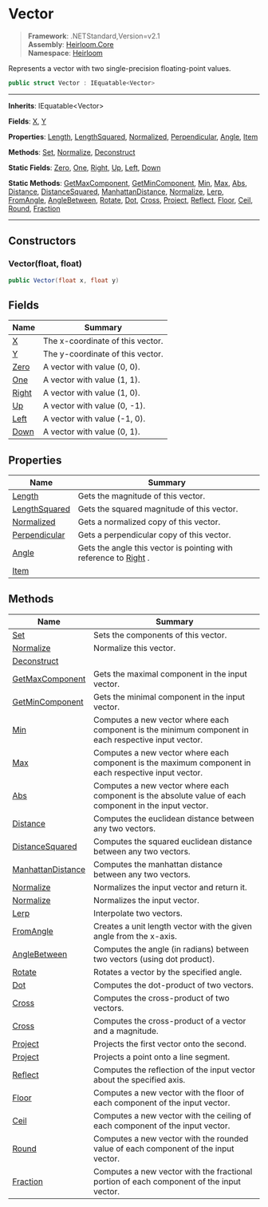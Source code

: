 # Vector

> **Framework**: .NETStandard,Version=v2.1  
> **Assembly**: [Heirloom.Core][0]  
> **Namespace**: [Heirloom][0]  

Represents a vector with two single-precision floating-point values.

```cs
public struct Vector : IEquatable<Vector>
```

--------------------------------------------------------------------------------

**Inherits**: IEquatable\<Vector>

**Fields**: [X][1], [Y][2]

**Properties**: [Length][3], [LengthSquared][4], [Normalized][5], [Perpendicular][6], [Angle][7], [Item][8]

**Methods**: [Set][9], [Normalize][10], [Deconstruct][11]

**Static Fields**: [Zero][12], [One][13], [Right][14], [Up][15], [Left][16], [Down][17]

**Static Methods**: [GetMaxComponent][18], [GetMinComponent][19], [Min][20], [Max][21], [Abs][22], [Distance][23], [DistanceSquared][24], [ManhattanDistance][25], [Normalize][10], [Lerp][26], [FromAngle][27], [AngleBetween][28], [Rotate][29], [Dot][30], [Cross][31], [Project][32], [Reflect][33], [Floor][34], [Ceil][35], [Round][36], [Fraction][37]

--------------------------------------------------------------------------------

## Constructors

### Vector(float, float)

```cs
public Vector(float x, float y)
```

## Fields

| Name        | Summary                          |
|-------------|----------------------------------|
| [X][1]      | The x-coordinate of this vector. |
| [Y][2]      | The y-coordinate of this vector. |
| [Zero][12]  | A vector with value (0, 0).      |
| [One][13]   | A vector with value (1, 1).      |
| [Right][14] | A vector with value (1, 0).      |
| [Up][15]    | A vector with value (0, -1).     |
| [Left][16]  | A vector with value (-1, 0).     |
| [Down][17]  | A vector with value (0, 1).      |

## Properties

| Name               | Summary                                                                |
|--------------------|------------------------------------------------------------------------|
| [Length][3]        | Gets the magnitude of this vector.                                     |
| [LengthSquared][4] | Gets the squared magnitude of this vector.                             |
| [Normalized][5]    | Gets a normalized copy of this vector.                                 |
| [Perpendicular][6] | Gets a perpendicular copy of this vector.                              |
| [Angle][7]         | Gets the angle this vector is pointing with reference to [Right][14] . |
| [Item][8]          |                                                                        |

## Methods

| Name                    | Summary                                                                                                 |
|-------------------------|---------------------------------------------------------------------------------------------------------|
| [Set][9]                | Sets the components of this vector.                                                                     |
| [Normalize][10]         | Normalize this vector.                                                                                  |
| [Deconstruct][11]       |                                                                                                         |
| [GetMaxComponent][18]   | Gets the maximal component in the input vector.                                                         |
| [GetMinComponent][19]   | Gets the minimal component in the input vector.                                                         |
| [Min][20]               | Computes a new vector where each component is the minimum component in each respective input vector.    |
| [Max][21]               | Computes a new vector where each component is the maximum component in each respective input vector.    |
| [Abs][22]               | Computes a new vector where each component is the absolute value of each component in the input vector. |
| [Distance][23]          | Computes the euclidean distance between any two vectors.                                                |
| [DistanceSquared][24]   | Computes the squared euclidean distance between any two vectors.                                        |
| [ManhattanDistance][25] | Computes the manhattan distance between any two vectors.                                                |
| [Normalize][10]         | Normalizes the input vector and return it.                                                              |
| [Normalize][10]         | Normalizes the input vector.                                                                            |
| [Lerp][26]              | Interpolate two vectors.                                                                                |
| [FromAngle][27]         | Creates a unit length vector with the given angle from the x-axis.                                      |
| [AngleBetween][28]      | Computes the angle (in radians) between two vectors (using dot product).                                |
| [Rotate][29]            | Rotates a vector by the specified angle.                                                                |
| [Dot][30]               | Computes the dot-product of two vectors.                                                                |
| [Cross][31]             | Computes the cross-product of two vectors.                                                              |
| [Cross][31]             | Computes the cross-product of a vector and a magnitude.                                                 |
| [Project][32]           | Projects the first vector onto the second.                                                              |
| [Project][32]           | Projects a point onto a line segment.                                                                   |
| [Reflect][33]           | Computes the reflection of the input vector about the specified axis.                                   |
| [Floor][34]             | Computes a new vector with the floor of each component of the input vector.                             |
| [Ceil][35]              | Computes a new vector with the ceiling of each component of the input vector.                           |
| [Round][36]             | Computes a new vector with the rounded value of each component of the input vector.                     |
| [Fraction][37]          | Computes a new vector with the fractional portion of each component of the input vector.                |

[0]: ..\Heirloom.Core.md
[1]: Heirloom.Vector.X.md
[2]: Heirloom.Vector.Y.md
[3]: Heirloom.Vector.Length.md
[4]: Heirloom.Vector.LengthSquared.md
[5]: Heirloom.Vector.Normalized.md
[6]: Heirloom.Vector.Perpendicular.md
[7]: Heirloom.Vector.Angle.md
[8]: Heirloom.Vector.Item.md
[9]: Heirloom.Vector.Set.md
[10]: Heirloom.Vector.Normalize.md
[11]: Heirloom.Vector.Deconstruct.md
[12]: Heirloom.Vector.Zero.md
[13]: Heirloom.Vector.One.md
[14]: Heirloom.Vector.Right.md
[15]: Heirloom.Vector.Up.md
[16]: Heirloom.Vector.Left.md
[17]: Heirloom.Vector.Down.md
[18]: Heirloom.Vector.GetMaxComponent.md
[19]: Heirloom.Vector.GetMinComponent.md
[20]: Heirloom.Vector.Min.md
[21]: Heirloom.Vector.Max.md
[22]: Heirloom.Vector.Abs.md
[23]: Heirloom.Vector.Distance.md
[24]: Heirloom.Vector.DistanceSquared.md
[25]: Heirloom.Vector.ManhattanDistance.md
[26]: Heirloom.Vector.Lerp.md
[27]: Heirloom.Vector.FromAngle.md
[28]: Heirloom.Vector.AngleBetween.md
[29]: Heirloom.Vector.Rotate.md
[30]: Heirloom.Vector.Dot.md
[31]: Heirloom.Vector.Cross.md
[32]: Heirloom.Vector.Project.md
[33]: Heirloom.Vector.Reflect.md
[34]: Heirloom.Vector.Floor.md
[35]: Heirloom.Vector.Ceil.md
[36]: Heirloom.Vector.Round.md
[37]: Heirloom.Vector.Fraction.md
